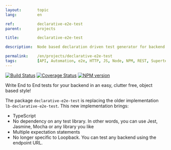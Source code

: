 ```yaml
---
layout:       topic
lang:         en

ref:          declarative-e2e-test
parent:       projects

title:        declarative-e2e-test

description:  Node based declaration driven test generator for backend API.

permalink:    /en/projects/declarative-e2e-test
tags:         [API, Automation, e2e, HTTP, JS, Node, NPM, REST, Supertest, Test, TypeScript]
---
```


[![Build Status](https://travis-ci.org/marc-ed-raffalli/declarative-e2e-test.svg?branch=master)](https://travis-ci.org/marc-ed-raffalli/declarative-e2e-test)
[![Coverage Status](https://coveralls.io/repos/github/marc-ed-raffalli/declarative-e2e-test/badge.svg?branch=master)](https://coveralls.io/github/marc-ed-raffalli/declarative-e2e-test?branch=master)
[![NPM version](https://img.shields.io/npm/v/declarative-e2e-test.svg)](https://www.npmjs.com/package/declarative-e2e-test)

Write End to End tests for your backend in an easy, clutter free, object based style!

The package `declarative-e2e-test` is replacing the older implementation `lb-declarative-e2e-test`.
This new implementation brings:
- TypeScript
- No dependency on any test library. In other words, you can use Jest, Jasmine, Mocha or any library you like
- Multiple expectation statements
- No longer specific to Loopback. You can test any backend using the endpoint URL.


[testGen]: ./declarative-test-structure-generator
[testGen#testSuiteDefinition]: ./declarative-test-structure-generator#test-suite-definition
[testGen#testDefinition]: ./declarative-test-structure-generator#test-definition
[testGen#testSuiteDefinitionStructure]: ./declarative-test-structure-generator#test-suites-definition-structure
[testGen#hooks]: ./declarative-test-structure-generator#test-hooks
[testGen#runOnlySkip]: ./declarative-test-structure-generator#run-only--skip

[debug]: https://www.npmjs.com/package/debug
[chaiDeepMatch]: https://www.npmjs.com/package/chai-deep-match
[loopback]: https://loopback.io/
[mocha]: https://mochajs.org/
[supertest]: https://github.com/visionmedia/supertest/
[superagent]: https://visionmedia.github.io/superagent/
